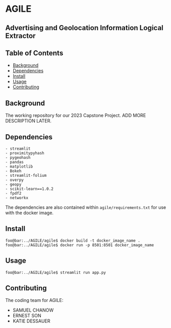 # AGILE
## Advertising and Geolocation Information Logical Extractor

## Table of Contents

- [Background](#background)
- [Dependencies](#dependencies)
- [Install](#install)
- [Usage](#usage)
- [Contributing](#contributing)

## Background

The working repository for our 2023 Capstone Project. ADD MORE DESCRIPTION LATER.

## Dependencies

```
- streamlit
- proximitypyhash
- pygeohash
- pandas
- matplotlib
- Bokeh
- streamlit-folium
- overpy
- geopy
- scikit-learn==1.0.2
- fpdf2
- networkx
```
The dependencies are also contained within `agile/requirements.txt` for use with the docker image.

## Install

```
foo@bar:../AGILE/agile$ docker build -t docker_image_name .
foo@bar:../AGILE/agile$ docker run -p 8501:8501 docker_image_name
```

## Usage

```
foo@bar:../AGILE/agile$ streamlit run app.py
```

## Contributing

The coding team for AGILE:

- SAMUEL CHANOW
- ERNEST SON
- KATIE DESSAUER